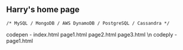 ## Harry's home page


```markdown
/* MySQL / MongoDB / AWS DynamoDB / PostgreSQL / Cassandra */
```
codepen - index.html  page1.html  page2.html  page3.html
\n
codeply - page1.html
